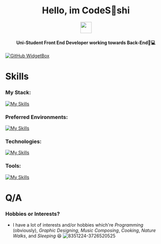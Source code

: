 <h1 align="center">  Hello, im CodeS👀shi </h1>

<p align="center">
   <img src="https://media.giphy.com/media/hvRJCLFzcasrR4ia7z/giphy.gif" width="35px" height="35px"> 
</p>

<h4 align="center">  Uni-Student Front End Developer working towards Back-End💫💻 </h4>

[![GitHub WidgetBox](https://github-widgetbox.vercel.app/api/profile?username=CodeSooshi&data=followers,repositories,stars,commits&theme=viridescent)](https://github.com/CodeSooshi) 

#  Skills
### My Stack:
[![My Skills](https://skillicons.dev/icons?i=html,css,js,ts,threejs,babel,react,nodejs,cpp,cs,dotnet,mysql,visualstudio,vscode,postman,npm,regex,&perline=10)](https://skillicons.dev) 
### Preferred Environments:
[![My Skills](https://skillicons.dev/icons?i=mint,apple,windows,&perline=10)](https://skillicons.dev) 
### Technologies:
[![My Skills](https://skillicons.dev/icons?i=threejs,babel,react,nodejs,dotnet,regex,&perline=10)](https://skillicons.dev) 
### Tools:
[![My Skills](https://skillicons.dev/icons?i=html,css,js,ts,threejs,babel,react,nodejs,cpp,cs,dotnet,mysql,visualstudio,vscode,postman,npm,regex,&perline=10)](https://skillicons.dev) 


# Q/A
### Hobbies or Interests?
 * I have a lot of interests and/or hobbies which're *Programming* (obviously), *Graphic Designing*, *Music Composing*, *Cooking*, *Nature Walks*, and *Sleeping* 😆
![8351224-3726520525](https://github.com/user-attachments/assets/1e4729f2-ea95-4dc8-9b70-a504f7c9a2ee)
